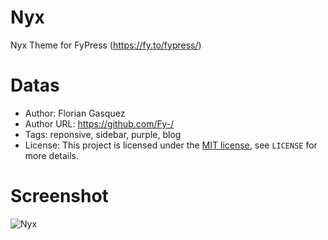 # Nyx
Nyx Theme for FyPress (https://fy.to/fypress/)

# Datas
* Author: Florian Gasquez 
* Author URL: https://github.com/Fy-/
* Tags: reponsive, sidebar, purple, blog
* License: This project is licensed under the [MIT license](http://opensource.org/licenses/MIT), see `LICENSE` for more details.

# Screenshot
![Nyx](https://github.com/Fy-/Nyx/blob/master/_nyx/screen-medium.png?raw=true)